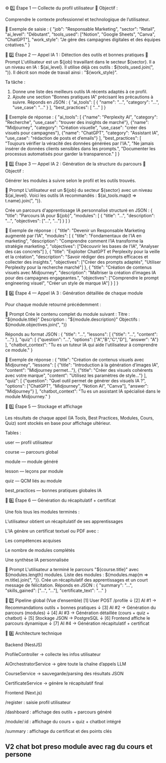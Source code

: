 ⚙️ 1️⃣ Étape 1 — Collecte du profil utilisateur
🎯 Objectif :

Comprendre le contexte professionnel et technologique de l’utilisateur.

🧩 Exemple de saisie :
{
  "job": "Responsable Marketing",
  "sector": "Retail",
  "ai_level": "Débutant",
  "tools_used": ["Notion", "Google Sheets", "Canva", "ChatGPT"],
  "work_style": "Je gère des campagnes digitales et des équipes créatives."
}

🧠 2️⃣ Étape 2 — Appel IA 1 : Détection des outils et bonnes pratiques
🧩 Prompt
L'utilisateur est un ${job} travaillant dans le secteur ${sector}.
Il a un niveau en IA : ${ai_level}.
Il utilise déjà ces outils : ${tools_used.join(", ")}.
Il décrit son mode de travail ainsi : "${work_style}".

Ta tâche :
1. Donne une liste des meilleurs outils IA récents adaptés à ce profil.
2. Ajoute une section "Bonnes pratiques IA" précisant les précautions à suivre.
Réponds en JSON :
{
  "ai_tools": [
    { "name": "...", "category": "...", "use_case": "..." }
  ],
  "best_practices": [
    "..."
  ]
}

🧩 Exemple de réponse :
{
  "ai_tools": [
    {"name": "Perplexity AI", "category": "Recherche", "use_case": "trouver des insights de marché"},
    {"name": "Midjourney", "category": "Création visuelle", "use_case": "créer des visuels pour campagnes"},
    {"name": "ChatGPT", "category": "Assistant IA", "use_case": "rédaction de posts et d’emails"}
  ],
  "best_practices": [
    "Toujours vérifier la véracité des données générées par l'IA.",
    "Ne jamais insérer de données clients sensibles dans les prompts.",
    "Documenter les processus automatisés pour garder la transparence."
  ]
}

🧩 3️⃣ Étape 3 — Appel IA 2 : Génération de la structure du parcours
🎯 Objectif :

Générer les modules à suivre selon le profil et les outils trouvés.

🧩 Prompt
L'utilisateur est un ${job} du secteur ${sector} avec un niveau ${ai_level}.
Voici les outils IA recommandés : ${ai_tools.map(t => t.name).join(", ")}.

Crée un parcours d'apprentissage IA personnalisé structuré en JSON :
{
  "title": "Parcours IA pour ${job}",
  "modules": [
    {
      "title": "...",
      "description": "...",
      "objectives": ["...", "..."]
    }
  ]
}

🧩 Exemple de réponse :
{
  "title": "Devenir un Responsable Marketing augmenté par l’IA",
  "modules": [
    {
      "title": "Fondamentaux de l’IA en marketing",
      "description": "Comprendre comment l’IA transforme la stratégie marketing.",
      "objectives": ["Découvrir les bases de l’IA", "Analyser des cas concrets"]
    },
    {
      "title": "Exploiter ChatGPT et Perplexity pour la veille et la création",
      "description": "Savoir rédiger des prompts efficaces et collecter des insights.",
      "objectives": ["Créer des prompts adaptés", "Utiliser Perplexity pour la recherche marché"]
    },
    {
      "title": "Création de contenus visuels avec Midjourney",
      "description": "Maîtriser la création d’images IA pour des campagnes engageantes.",
      "objectives": ["Comprendre le prompt engineering visuel", "Créer un style de marque IA"]
    }
  ]
}

🧩 4️⃣ Étape 4 — Appel IA 3 : Génération détaillée de chaque module

Pour chaque module retourné précédemment :

🧩 Prompt
Crée le contenu complet du module suivant :
Titre : "${module.title}"
Description : "${module.description}"
Objectifs : ${module.objectives.join(", ")}

Réponds au format JSON :
{
  "title": "...",
  "lessons": [
    {"title": "...", "content": "..."}
  ],
  "quiz": [
    {"question": "...", "options": ["A","B","C","D"], "answer": "A"}
  ],
  "chatbot_context": "Tu es un tuteur IA qui aide l'utilisateur à comprendre ce module."
}

🧩 Exemple de réponse :
{
  "title": "Création de contenus visuels avec Midjourney",
  "lessons": [
    {"title": "Introduction à la génération d’images IA", "content": "Midjourney permet..."},
    {"title": "Créer des visuels cohérents avec votre marque", "content": "Utilisez les paramètres de style..."}
  ],
  "quiz": [
    {"question": "Quel outil permet de générer des visuels IA ?", "options": ["ChatGPT", "Midjourney", "Notion AI", "Canva"], "answer": "Midjourney"}
  ],
  "chatbot_context": "Tu es un assistant IA spécialisé dans le module Midjourney."
}

🧾 5️⃣ Étape 5 — Stockage et affichage

Les résultats de chaque appel (IA Tools, Best Practices, Modules, Cours, Quiz) sont stockés en base pour affichage ultérieur.

Tables :

user — profil utilisateur

course — parcours global

module — module généré

lesson — leçons par module

quiz — QCM liés au module

best_practices — bonnes pratiques globales IA

🧠 6️⃣ Étape 6 — Génération du récapitulatif + certificat

Une fois tous les modules terminés :

L’utilisateur obtient un récapitulatif de ses apprentissages

L’IA génère un certificat textuel ou PDF avec :

Les compétences acquises

Le nombre de modules complétés

Une synthèse IA personnalisée

🧩 Prompt
L'utilisateur a terminé le parcours "${course.title}" avec ${modules.length} modules.
Liste des modules : ${modules.map(m => m.title).join(", ")}.
Crée un récapitulatif des apprentissages et un court message de félicitation.
Réponds en JSON :
{
  "summary": "...",
  "skills_gained": ["...", "..."],
  "certificate_text": "..."
}

🔄 7️⃣ Pipeline global (Vue d’ensemble)
[1] User POST /profile
     ↓
[2] AI #1 → Recommandations outils + bonnes pratiques
     ↓
[3] AI #2 → Génération du parcours (modules)
     ↓
[4] AI #3 → Génération détaillée (cours + quiz + chatbot)
     ↓
[5] Stockage JSON → PostgreSQL
     ↓
[6] Frontend affiche le parcours dynamique
     ↓
[7] AI #4 → Génération récapitulatif + certificat

🧱 8️⃣ Architecture technique

Backend (NestJS)

ProfileController → collecte les infos utilisateur

AiOrchestratorService → gère toute la chaîne d’appels LLM

CourseService → sauvegarde/parsing des résultats JSON

CertificateService → génère le récapitulatif final

Frontend (Next.js)

/register : saisie profil utilisateur

/dashboard : affichage des outils + parcours généré

/module/:id : affichage du cours + quiz + chatbot intégré

/summary : affichage du certificat et des points clés



## V2 chat bot preso module avec rag du cours et persone 
